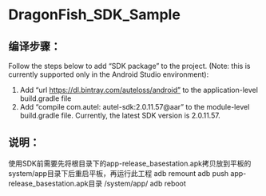 # DragonFish_SDK_Sample

## 编译步骤：
Follow the steps below to add “SDK package” to the project. (Note: this is currently supported only in the Android Studio environment):
1. Add “url https://dl.bintray.com/auteloss/android” to the application-level build.gradle file
2. Add “compile com.autel: autel-sdk:2.0.11.57@aar” to the module-level build.gradle file. Currently, the latest SDK version is 2.0.11.57.

## 说明：
使用SDK前需要先将根目录下的app-release_basestation.apk拷贝放到平板的system/app目录下后重启平板，再运行此工程
adb remount
adb push app-release_basestation.apk目录 /system/app/
adb reboot

